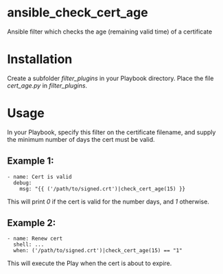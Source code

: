 # ansible_check_cert_age

Ansible filter which checks the age (remaining valid time) of a certificate


# Installation

Create a subfolder _filter_plugins_ in your Playbook directory. Place the file _cert_age.py_ in _filter_plugins_.


# Usage

In your Playbook, specify this filter on the certificate filename, and supply the minimum number of days the cert must be valid.

## Example 1:

```
- name: Cert is valid
  debug:
    msg: "{{ ('/path/to/signed.crt')|check_cert_age(15) }}

```

This will print _0_ if the cert is valid for the number days, and _1_ otherwise.


## Example 2:

```
- name: Renew cert
  shell: ...
  when: ('/path/to/signed.crt')|check_cert_age(15) == "1"
```

This will execute the Play when the cert is about to expire.
